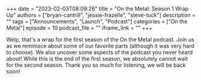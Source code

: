 +++
date = "2023-02-03T08:09:26"
title = "On the Metal: Season 1 Wrap Up"
authors = ["bryan-cantrill", "jessie-frazelle", "steve-tuck"]
description = ""
tags = ["Announcements", "Launch", "Podcast"]
categories = ["On the Metal"]
episode = 10
podcast_file = ""
iframe_link = ""
+++

Welp, that's a wrap for the first season of the On the Metal podcast. Join us
as we reminisce about some of our favorite parts (although it was very hard to
choose). We also uncover some aspects of the podcast you never heard about!
While this is the end of the first season, we absolutely cannot wait for the
second season. Thank you so much for listening, we will be back soon!
